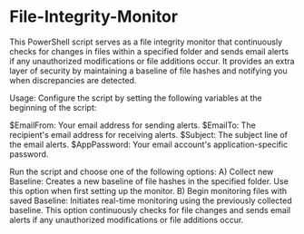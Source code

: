 # File-Integrity-Monitor

This PowerShell script serves as a file integrity monitor that continuously checks for changes in files within a specified folder and sends email alerts if any unauthorized modifications or file additions occur. It provides an extra layer of security by maintaining a baseline of file hashes and notifying you when discrepancies are detected.

Usage:
Configure the script by setting the following variables at the beginning of the script:

  $EmailFrom: Your email address for sending alerts.
  $EmailTo: The recipient's email address for receiving alerts.
  $Subject: The subject line of the email alerts.
  $AppPassword: Your email account's application-specific password.
  
Run the script and choose one of the following options:
  A) Collect new Baseline: Creates a new baseline of file hashes in the specified folder. Use this option when first setting up the monitor.
  B) Begin monitoring files with saved Baseline: Initiates real-time monitoring using the previously collected baseline. This option continuously checks for file changes and sends email alerts if any unauthorized modifications or file additions occur.
